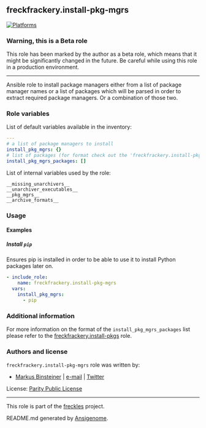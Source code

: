 ## freckfrackery.install-pkg-mgrs
<!-- This file was generated by Ansigenome. Do not edit this file directly but
     instead have a look at the files in the ./meta/ directory. -->

[![Platforms](http://img.shields.io/badge/platforms-debian%20/%20el%20/%20macosx%20/%20ubuntu-lightgrey.svg?style=flat)](#)


### Warning, this is a Beta role

This role has been marked by the author as a beta role, which means that it
might be significantly changed in the future. Be careful while using this role
in a production environment.

***

Ansible role to install package managers either from a list of package manager names or a list of packages which will be parsed in order to extract required package managers. Or a combination of those two.



### Role variables

List of default variables available in the inventory:

```YAML
---
# a list of package managers to install
install_pkg_mgrs: {}
# list of packages (for format check out the 'freckfrackery.install-pkgs' role) to parse for required package managers
install_pkg_mgrs_packages: []
```

List of internal variables used by the role:

    __missing_unarchivers__
    __unarchiver_executables__
    __pkg_mgrs__
    __archive_formats__
### Usage


#### Examples


##### Install ``pip``
Ensures pip is installed in order to be able to use it to install Python packages later on.


```YAML
- include_role:
    name: freckfrackery.install-pkg-mgrs
  vars:
    install_pkg_mgrs:
      - pip

```


### Additional information

For more information on the format of the ``install_pkg_mgrs_packages`` list please refer to the [freckfrackery.install-pkgs](https://gitlab.com/freckfrackery/freckfrackery.install-pkgs) role.
### Authors and license

`freckfrackery.install-pkg-mgrs` role was written by:

- [Markus Binsteiner](https://freckles.io) | [e-mail](mailto:makkus@frkl.io) | [Twitter](https://twitter.com/__frkl__)

License: [Parity Public License](https://licensezero.com/licenses/parity)

***
This role is part of the [freckles](https://freckles.io) project.

README.md generated by [Ansigenome](https://github.com/nickjj/ansigenome/).
